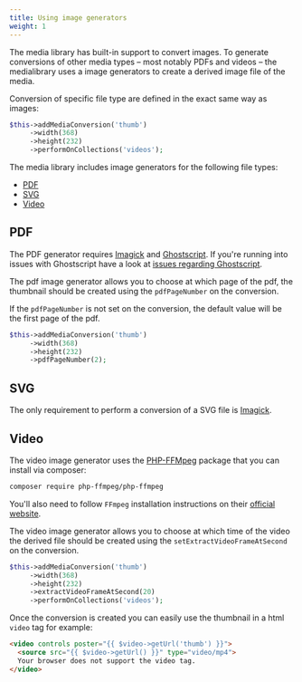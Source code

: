 ```yaml
---
title: Using image generators
weight: 1
---
```


The media library has built-in support to convert images. To generate conversions of other media types – most notably PDFs and videos – the medialibrary uses a image generators to create a derived image file of the media. 

Conversion of specific file type are defined in the exact same way as images:

```php
$this->addMediaConversion('thumb')
     ->width(368)
     ->height(232)
     ->performOnCollections('videos');
```

The media library includes image generators for the following file types:

- [PDF](/laravel-medialibrary/v9/converting-other-file-types/using-image-generators#pdf)
- [SVG](/laravel-medialibrary/v9/converting-other-file-types/using-image-generators#svg)
- [Video](/laravel-medialibrary/v9/converting-other-file-types/using-image-generators#video)

## PDF

The PDF generator requires [Imagick](http://php.net/manual/en/imagick.setresolution.php) and [Ghostscript](https://www.ghostscript.com/). If you're running into issues with Ghostscript have a look at [issues regarding Ghostscript](https://github.com/spatie/pdf-to-image/blob/master/README.md#issues-regarding-ghostscript).

The pdf image generator allows you to choose at which page of the pdf, the thumbnail should be created using the `pdfPageNumber` on the conversion.

If the `pdfPageNumber` is not set on the conversion, the default value will be the first page of the pdf.

```php
$this->addMediaConversion('thumb')
     ->width(368)
     ->height(232)
     ->pdfPageNumber(2);
```

## SVG

The only requirement to perform a conversion of a SVG file is [Imagick](http://php.net/manual/en/imagick.setresolution.php).

## Video

The video image generator uses the [PHP-FFMpeg](https://github.com/PHP-FFMpeg/PHP-FFMpeg) package that you can install via composer:

```bash
composer require php-ffmpeg/php-ffmpeg
```

You'll also need to follow `FFmpeg` installation instructions on their [official website](https://ffmpeg.org/download.html).

The video image generator allows you to choose at which time of the video the derived file should be created using the `setExtractVideoFrameAtSecond` on the conversion.

```php
$this->addMediaConversion('thumb')
     ->width(368)
     ->height(232)
     ->extractVideoFrameAtSecond(20)
     ->performOnCollections('videos');
```

Once the conversion is created you can easily use the thumbnail in a html `video` tag for example:

```html
<video controls poster="{{ $video->getUrl('thumb') }}">
  <source src="{{ $video->getUrl() }}" type="video/mp4">
  Your browser does not support the video tag.
</video>
```
